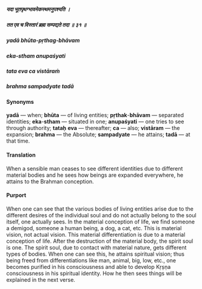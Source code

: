 ##### यदा भूतपृथग्भावमेकस्थमनुपश्यति ।
##### तत एव च विस्तारं ब्रह्म सम्पद्यते तदा ॥ ३१ ॥

##### yadā bhūta-pṛthag-bhāvam
##### eka-stham anupaśyati
##### tata eva ca vistāraṁ
##### brahma sampadyate tadā

#### Synonyms

**yadā** — when; **bhūta** — of living entities; **pṛthak**-**bhāvam** — separated identities; **eka**-**stham** — situated in one; **anupaśyati** — one tries to see through authority; **tataḥ** **eva** — thereafter; **ca** — also; **vistāram** — the expansion; **brahma** — the Absolute; **sampadyate** — he attains; **tadā** — at that time.

#### Translation

When a sensible man ceases to see different identities due to different material bodies and he sees how beings are expanded everywhere, he attains to the Brahman conception.

#### Purport

When one can see that the various bodies of living entities arise due to the different desires of the individual soul and do not actually belong to the soul itself, one actually sees. In the material conception of life, we find someone a demigod, someone a human being, a dog, a cat, etc. This is material vision, not actual vision. This material differentiation is due to a material conception of life. After the destruction of the material body, the spirit soul is one. The spirit soul, due to contact with material nature, gets different types of bodies. When one can see this, he attains spiritual vision; thus being freed from differentiations like man, animal, big, low, etc., one becomes purified in his consciousness and able to develop Kṛṣṇa consciousness in his spiritual identity. How he then sees things will be explained in the next verse.
